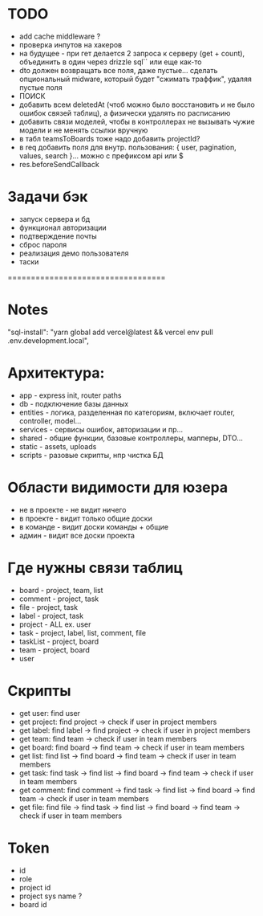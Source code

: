 # TODO
- add cache middleware ?
- проверка инпутов на хакеров
- на будущее - при гет делается 2 запроса к серверу (get + count), объединить в один через drizzle sql`` или еще как-то
- dto должен возвращать все поля, даже пустые... сделать опциональный midware, который будет "сжимать траффик", удаляя пустые поля
- ПОИСК
- добавить всем deletedAt (чтоб можно было восстановить и не было ошибок связей таблиц), а физически удалять по расписанию
- добавить связи моделей, чтобы в контроллерах не вызывать чужие модели и не менять ссылки вручную
- в табл teamsToBoards тоже надо добавить projectId?
- в req добавить поля для внутр. пользования: { user, pagination, values, search }... можно с префиксом api или $
- res.beforeSendCallback

# Задачи бэк
- запуск сервера и бд
- функционал авторизации
- подтверждение почты
- сброс пароля
- реализация демо пользователя
- таски

==================================

# Notes
"sql-install": "yarn global add vercel@latest && vercel env pull .env.development.local",


# Архитектура:
- app - express init, router paths
- db - подключение базы данных
- entities - логика, разделенная по категориям, включает router, controller, model...
- services - сервисы ошибок, авторизации и пр...
- shared - общие функции, базовые контроллеры, мапперы, DTO...
- static - assets, uploads
- scripts - разовые скрипты, нпр чистка БД


# Области видимости для юзера
- не в проекте - не видит ничего
- в проекте - видит только общие доски
- в команде - видит доски команды + общие
- админ - видит все доски проекта

# Где нужны связи таблиц
- board - project, team, list
- comment - project, task
- file - project, task
- label - project, task
- project - ALL ex. user
- task - project, label, list, comment, file
- taskList - project, board
- team - project, board
- user

# Скрипты
- get user: find user
- get project: find project -> check if user in project members
- get label: find label -> find project -> check if user in project members
- get team: find team -> check if user in team members
- get board: find board -> find team -> check if user in team members
- get list: find list -> find board -> find team -> check if user in team members
- get task: find task -> find list -> find board -> find team -> check if user in team members
- get comment: find comment -> find task -> find list -> find board -> find team -> check if user in team members
- get file: find file -> find task -> find list -> find board -> find team -> check if user in team members

# Token
- id
- role
- project id
- project sys name ?
- board id
